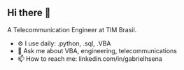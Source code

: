 ## Hi there 👋

A Telecommunication Engineer at TIM Brasil.

- ⚙️ I use daily: .python, .sql, .VBA
- 💬 Ask me about VBA, engineering, telecommunications
- 📫 How to reach me: linkedin.com/in/gabrielhsena
